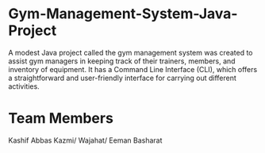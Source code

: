 # Gym-Management-System-Java-Project
A modest Java project called the gym management system was created to assist gym managers in keeping track of their trainers, members, and inventory of equipment. It has a Command Line Interface (CLI), which offers a straightforward and user-friendly interface for carrying out different activities.
# Team Members
Kashif Abbas Kazmi/
Wajahat/
Eeman Basharat
